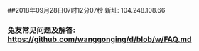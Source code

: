 ##2018年09月28日07时12分07秒 新址: 104.248.108.66
### 兔友常见问题及解答: https://github.com/wanggonging/d/blob/w/FAQ.md
